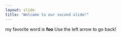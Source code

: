 ```yaml
---
layout: slide
title: "Welcome to our second slide!"
---
```

my favorite word is **foo**
Use the left arrow to go back!
